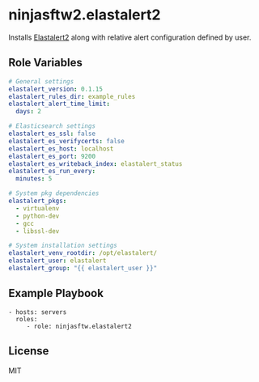 ninjasftw2.elastalert2
=========================

Installs [Elastalert2](https://github.com/jertel/elastalert2) along with relative alert configuration defined by user.

Role Variables
--------------

```yaml
# General settings
elastalert_version: 0.1.15
elastalert_rules_dir: example_rules
elastalert_alert_time_limit:
  days: 2

# Elasticsearch settings
elastalert_es_ssl: false
elastalert_es_verifycerts: false
elastalert_es_host: localhost
elastalert_es_port: 9200
elastalert_es_writeback_index: elastalert_status
elastalert_es_run_every:
  minutes: 5

# System pkg dependencies
elastalert_pkgs:
  - virtualenv
  - python-dev
  - gcc
  - libssl-dev

# System installation settings
elastalert_venv_rootdir: /opt/elastalert/
elastalert_user: elastalert
elastalert_group: "{{ elastalert_user }}"
```

Example Playbook
----------------

    - hosts: servers
      roles:
         - role: ninjasftw.elastalert2

License
-------

MIT
